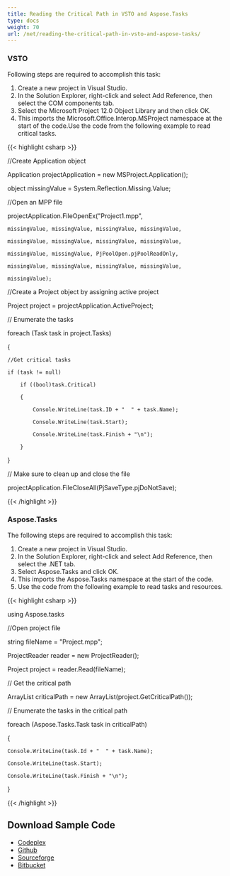 ```yaml
---
title: Reading the Critical Path in VSTO and Aspose.Tasks
type: docs
weight: 70
url: /net/reading-the-critical-path-in-vsto-and-aspose-tasks/
---
```


### **VSTO**
Following steps are required to accomplish this task:

1. Create a new project in Visual Studio.
1. In the Solution Explorer, right-click and select Add Reference, then select the COM components tab.
1. Select the Microsoft Project 12.0 Object Library and then click OK.
1. This imports the Microsoft.Office.Interop.MSProject namespace at the start of the code.Use the code from the following example to read critical tasks. 

{{< highlight csharp >}}

 //Create Application object

Application projectApplication = new MSProject.Application();

object missingValue = System.Reflection.Missing.Value;

//Open an MPP file

projectApplication.FileOpenEx("Project1.mpp",

	missingValue, missingValue, missingValue, missingValue,

	missingValue, missingValue, missingValue, missingValue,

	missingValue, missingValue, PjPoolOpen.pjPoolReadOnly,

	missingValue, missingValue, missingValue, missingValue,

	missingValue);

//Create a Project object by assigning active project

Project project = projectApplication.ActiveProject;

// Enumerate the tasks

foreach (Task task in project.Tasks)

{

	//Get critical tasks

	if (task != null)

		if ((bool)task.Critical)

		{

			Console.WriteLine(task.ID + "  " + task.Name);

			Console.WriteLine(task.Start);

			Console.WriteLine(task.Finish + "\n");

		}

}

// Make sure to clean up and close the file

projectApplication.FileCloseAll(PjSaveType.pjDoNotSave);

{{< /highlight >}}
### **Aspose.Tasks**
The following steps are required to accomplish this task:

1. Create a new project in Visual Studio.
1. In the Solution Explorer, right-click and select Add Reference, then select the .NET tab.
1. Select Aspose.Tasks and click OK.
1. This imports the Aspose.Tasks namespace at the start of the code.
1. Use the code from the following example to read tasks and resources. 

{{< highlight csharp >}}

 using Aspose.tasks

//Open project file

string fileName = "Project.mpp";

ProjectReader reader = new ProjectReader();

Project project = reader.Read(fileName);

// Get the critical path

ArrayList criticalPath = new ArrayList(project.GetCriticalPath());

// Enumerate the tasks in the critical path

foreach (Aspose.Tasks.Task task in criticalPath)

{

	Console.WriteLine(task.Id + "  " + task.Name);

	Console.WriteLine(task.Start);

	Console.WriteLine(task.Finish + "\n");

}

{{< /highlight >}}
## **Download Sample Code**
- [Codeplex](https://asposevsto.codeplex.com/downloads/get/772968)
- [Github](https://github.com/aspose-tasks/Aspose.Tasks-for-.NET/releases/download/AsposeTaskNETVsVSTOProjectv1.1/Reading.the.Critical.Path.Aspose.Tasks.zip)
- [Sourceforge](https://sourceforge.net/projects/asposevsto/files/Aspose.Tasks%20Vs%20VSTO%20Project/Reading%20the%20Critical%20Path%20\(Aspose.Tasks\).zip/download)
- [Bitbucket](https://bitbucket.org/asposemarketplace/aspose-for-vsto/downloads/Reading%20the%20Critical%20Path%20\(Aspose.Tasks\).zip)
